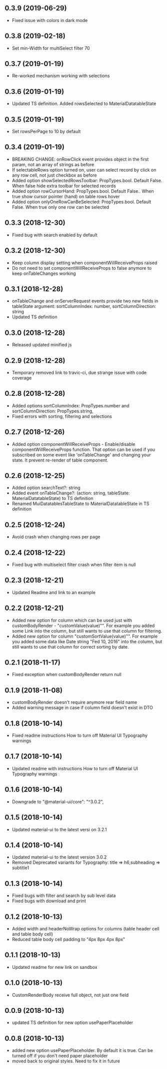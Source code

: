 <a name="0.3.9"></a>
## 0.3.9 (2019-06-29)

* Fixed issue with colors in dark mode

<a name="0.3.8"></a>
## 0.3.8 (2019-02-18)

* Set min-Width for multiSelect filter 70

<a name="0.3.7"></a>
## 0.3.7 (2019-01-19)

* Re-worked mechanism working with selections 

<a name="0.3.6"></a>
## 0.3.6 (2019-01-19)

* Updated TS definition. Added rowsSelected to MaterialDatatableState

<a name="0.3.5"></a>
## 0.3.5 (2019-01-19)

* Set rowsPerPage to 10 by default

<a name="0.3.4"></a>
## 0.3.4 (2019-01-19)

* BREAKING CHANGE: onRowClick event provides object in the first param, not an array of strings as before 
* If selectableRows option turned on, user can select record by click on any row cell, not just checkbox as before
* Added option showSelectedRowsToolbar: PropTypes.bool. Default False. When false hide extra toolbar for selected records
* Added option rowCursorHand: PropTypes.bool. Default False.. When true show cursor pointer (hand) on table rows hover
* Added option onlyOneRowCanBeSelected: PropTypes.bool. Default False. When true only one row can be selected
   
<a name="0.3.3"></a>
## 0.3.3 (2018-12-30)

* Fixed bug with search enabled by default     

<a name="0.3.2"></a>
## 0.3.2 (2018-12-30)

* Keep column display setting when componentWillReceiveProps raised    
* Do not need to set componentWillReceiveProps to false anymore to keep onTableChanges working 

<a name="0.3.1"></a>
## 0.3.1 (2018-12-28)

* onTableChange and onServerRequest events provide two new fields in tableState argument: sortColumnIndex: number, sortColumnDirection: string 
* Updated TS definition 

<a name="0.3.0"></a>
## 0.3.0 (2018-12-28)

* Released updated minified js

<a name="0.2.9"></a>
## 0.2.9 (2018-12-28)

* Temporary removed link to travic-ci, due strange issue with code coverage

<a name="0.2.8"></a>
## 0.2.8 (2018-12-28)

* Added options sortColumnIndex: PropTypes.number and sortColumnDirection: PropTypes.string,
* Fixed errors with sorting, filtering and selections

<a name="0.2.7"></a>
## 0.2.7 (2018-12-26)

* Added option componentWillReceiveProps - Enable/disable componentWillReceiveProps function. That option can be used if you subscribed on some event like 'onTableChange' and changing your state. It prevent re-render of table component.

<a name="0.2.6"></a>
## 0.2.6 (2018-12-25)

* Added option searchText?: string
* Added event onTableChange?: (action: string, tableState: MaterialDatatableState) to TS definition
* Renamed MuiDatatablesTableState to MaterialDatatableState in TS definition

<a name="0.2.5"></a>
## 0.2.5 (2018-12-24)

* Avoid crash when changing rows per page

<a name="0.2.4"></a>
## 0.2.4 (2018-12-22)

* Fixed bug with multiselect filter crash when filter item is null  

<a name="0.2.3"></a>
## 0.2.3 (2018-12-21)

* Updated Readme and link to an example 

<a name="0.2.2"></a>
## 0.2.2 (2018-12-21)

* Added new option for column which can be used just with customBodyRender - "customValue(value)"". For example you added some Link into the column, but still wants to use that column for filtering. 
* Added new option for column "customSortValue(value)"". For example you added some data like Date string "Fed 10, 2016" into the column, but still wants to use that column for correct sorting by date.

<a name="0.2.1"></a>
## 0.2.1 (2018-11-17)

* Fixed exception when customBodyRender return null

<a name="0.1.9"></a>
## 0.1.9 (2018-11-08)

* customBodyRender doesn't require anymore rear field name
* Added warning message in case if column field doesn't exist in DTO

<a name="0.1.8"></a>
## 0.1.8 (2018-10-14)

* Fixed readme instructions How to turn off Material UI Typography warnings

<a name="0.1.7"></a>
## 0.1.7 (2018-10-14)

* Updated readme with instructions How to turn off Material UI Typography warnings

## 0.1.6 (2018-10-14)

* Downgrade to "@material-ui/core": "^3.0.2",

## 0.1.5 (2018-10-14)

* Updated material-ui to the latest versi   on 3.2.1

<a name="0.1.4"></a>
## 0.1.4 (2018-10-14)

* Updated material-ui to the latest version 3.0.2
* Removed Deprecated variants for Typography: title => h6,subheading => subtitle1

<a name="0.1.3"></a>
## 0.1.3 (2018-10-14)

* Fixed bugs with filter and search by sub level data
* Fixed bugs with download and print 

<a name="0.1.2"></a>
## 0.1.2 (2018-10-13)

* Added width and headerNoWrap options for columns (table header cell and table body cell)
* Reduced table body cell padding to "4px 8px 4px 8px"

<a name="0.1.1"></a>
## 0.1.1 (2018-10-13)

* Updated readme for new link on sandbox

<a name="0.1.0"></a>
## 0.1.0 (2018-10-13)

* CustomRenderBody receive full object, not just one field

<a name="0.0.9"></a>
## 0.0.9 (2018-10-13)

* updated TS definition for new option usePaperPlaceholder

<a name="0.0.8"></a>
## 0.0.8 (2018-10-13)

* added new option usePaperPlaceholder. By default it is true. Can be turned off if you don't need paper placeholder
* moved back to original styles. Need to fix it in future


